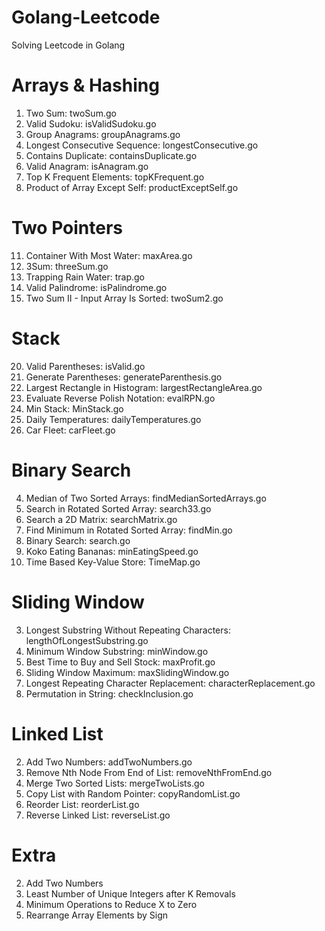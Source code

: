 # Golang-Leetcode
Solving Leetcode in Golang

# Arrays & Hashing
1. Two Sum: twoSum.go
36. Valid Sudoku: isValidSudoku.go
49. Group Anagrams: groupAnagrams.go
128. Longest Consecutive Sequence: longestConsecutive.go
217. Contains Duplicate: containsDuplicate.go
242. Valid Anagram: isAnagram.go
347. Top K Frequent Elements: topKFrequent.go
238. Product of Array Except Self: productExceptSelf.go
     

# Two Pointers
11. Container With Most Water: maxArea.go
15. 3Sum: threeSum.go
42. Trapping Rain Water: trap.go
125. Valid Palindrome: isPalindrome.go
167. Two Sum II - Input Array Is Sorted: twoSum2.go
     

# Stack
20. Valid Parentheses: isValid.go
22. Generate Parentheses: generateParenthesis.go
84. Largest Rectangle in Histogram: largestRectangleArea.go
150. Evaluate Reverse Polish Notation: evalRPN.go
155. Min Stack: MinStack.go
739. Daily Temperatures: dailyTemperatures.go
853. Car Fleet: carFleet.go

     
# Binary Search
4. Median of Two Sorted Arrays: findMedianSortedArrays.go
33. Search in Rotated Sorted Array: search33.go
74. Search a 2D Matrix: searchMatrix.go
153. Find Minimum in Rotated Sorted Array: findMin.go
704. Binary Search: search.go
875. Koko Eating Bananas: minEatingSpeed.go
981. Time Based Key-Value Store: TimeMap.go


# Sliding Window
3. Longest Substring Without Repeating Characters: lengthOfLongestSubstring.go
76. Minimum Window Substring: minWindow.go
121. Best Time to Buy and Sell Stock: maxProfit.go
239. Sliding Window Maximum: maxSlidingWindow.go
424. Longest Repeating Character Replacement: characterReplacement.go
567. Permutation in String: checkInclusion.go


# Linked List
2. Add Two Numbers: addTwoNumbers.go
19. Remove Nth Node From End of List: removeNthFromEnd.go
21. Merge Two Sorted Lists: mergeTwoLists.go
138. Copy List with Random Pointer: copyRandomList.go
143. Reorder List: reorderList.go
206. Reverse Linked List: reverseList.go


# Extra
2. Add Two Numbers
1481. Least Number of Unique Integers after K Removals
1658. Minimum Operations to Reduce X to Zero
2149. Rearrange Array Elements by Sign
